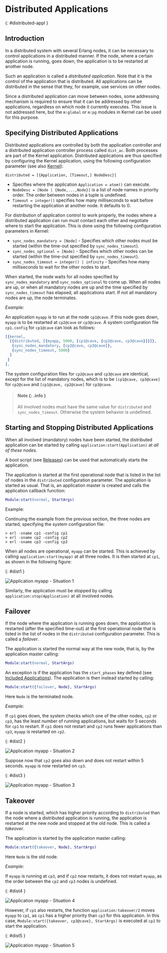 <!--
%CopyrightBegin%

SPDX-License-Identifier: Apache-2.0

Copyright Ericsson AB 2023-2024. All Rights Reserved.

Licensed under the Apache License, Version 2.0 (the "License");
you may not use this file except in compliance with the License.
You may obtain a copy of the License at

    http://www.apache.org/licenses/LICENSE-2.0

Unless required by applicable law or agreed to in writing, software
distributed under the License is distributed on an "AS IS" BASIS,
WITHOUT WARRANTIES OR CONDITIONS OF ANY KIND, either express or implied.
See the License for the specific language governing permissions and
limitations under the License.

%CopyrightEnd%
-->
# Distributed Applications

[](){: #distributed-appl }

## Introduction

In a distributed system with several Erlang nodes, it can be necessary to
control applications in a distributed manner. If the node, where a certain
application is running, goes down, the application is to be restarted at another
node.

Such an application is called a _distributed application_. Note that it is the
control of the application that is distributed. All applications can be
distributed in the sense that they, for example, use services on other nodes.

Since a distributed application can move between nodes, some addressing
mechanism is required to ensure that it can be addressed by other applications,
regardless on which node it currently executes. This issue is not addressed
here, but the `m:global` or `m:pg` modules in Kernel can be used for this purpose.

## Specifying Distributed Applications

Distributed applications are controlled by both the application
controller and a distributed application controller process called
`dist_ac`. Both processes are part of the Kernel application.
Distributed applications are thus specified by
configuring the Kernel application, using the following configuration
parameter (see also [Kernel](`e:kernel:kernel_app.md`)):

`distributed = [{Application, [Timeout,] NodeDesc}]`

- Specifies where the application `Application = atom()` can execute.
- `NodeDesc = [Node | {Node,...,Node}]` is a list of node names in priority
  order. The order between nodes in a tuple is undefined.
- `Timeout = integer()` specifies how many milliseconds to wait before
  restarting the application at another node. It defaults to 0.

For distribution of application control to work properly, the nodes where a
distributed application can run must contact each other and negotiate where to
start the application. This is done using the following configuration parameters
in Kernel:

- `sync_nodes_mandatory = [Node]` - Specifies which other nodes must be started
  (within the time-out specified by `sync_nodes_timeout`).
- `sync_nodes_optional = [Node]` - Specifies which other nodes can be started
  (within the time-out specified by `sync_nodes_timeout`).
- `sync_nodes_timeout = integer() | infinity` - Specifies how many milliseconds
  to wait for the other nodes to start.

When started, the node waits for all nodes specified by `sync_nodes_mandatory`
and `sync_nodes_optional` to come up. When all nodes are up, or when all
mandatory nodes are up and the time specified by `sync_nodes_timeout` has
elapsed, all applications start. If not all mandatory nodes are up, the node
terminates.

_Example:_

An application `myapp` is to run at the node `cp1@cave`. If this node goes down,
`myapp` is to be restarted at `cp2@cave` or `cp3@cave`. A system configuration
file `cp1.config` for `cp1@cave` can look as follows:

```erlang
[{kernel,
  [{distributed, [{myapp, 5000, [cp1@cave, {cp2@cave, cp3@cave}]}]},
   {sync_nodes_mandatory, [cp2@cave, cp3@cave]},
   {sync_nodes_timeout, 5000}
  ]
 }
].
```

The system configuration files for `cp2@cave` and `cp3@cave` are identical,
except for the list of mandatory nodes, which is to be `[cp1@cave, cp3@cave]`
for `cp2@cave` and `[cp1@cave, cp2@cave]` for `cp3@cave`.

> #### Note {: .info }
>
> All involved nodes must have the same value for `distributed` and
> `sync_nodes_timeout`. Otherwise the system behavior is undefined.

## Starting and Stopping Distributed Applications

When all involved (mandatory) nodes have been started, the distributed
application can be started by calling `application:start(Application)` at _all
of these nodes._

A boot script (see [Releases](release_structure.md)) can be used that
automatically starts the application.

The application is started at the first operational node that is listed in the
list of nodes in the `distributed` configuration parameter. The application is
started as usual. That is, an application master is created and calls the
application callback function:

```erlang
Module:start(normal, StartArgs)
```

Example:

Continuing the example from the previous section, the three nodes are started,
specifying the system configuration file:

```text
> erl -sname cp1 -config cp1
> erl -sname cp2 -config cp2
> erl -sname cp3 -config cp3
```

When all nodes are operational, `myapp` can be started. This is achieved by
calling `application:start(myapp)` at all three nodes. It is then started at
`cp1`, as shown in the following figure:

[](){: #dist1 }

![Application myapp - Situation 1](assets/dist1.gif "Application myapp - Situation 1")

Similarly, the application must be stopped by calling
`application:stop(Application)` at all involved nodes.

## Failover

If the node where the application is running goes down, the application is
restarted (after the specified time-out) at the first operational node that is
listed in the list of nodes in the `distributed` configuration parameter. This
is called a _failover_.

The application is started the normal way at the new node, that is, by the
application master calling:

```erlang
Module:start(normal, StartArgs)
```

An exception is if the application has the `start_phases` key defined (see
[Included Applications](included_applications.md)). The application is then
instead started by calling:

```erlang
Module:start({failover, Node}, StartArgs)
```

Here `Node` is the terminated node.

_Example:_

If `cp1` goes down, the system checks which one of the other nodes, `cp2` or
`cp3`, has the least number of running applications, but waits for 5 seconds for
`cp1` to restart. If `cp1` does not restart and `cp2` runs fewer applications
than `cp3`, `myapp` is restarted on `cp2`.

[](){: #dist2 }

![Application myapp - Situation 2](assets/dist2.gif "Application myapp - Situation 2")

Suppose now that `cp2` goes also down and does not restart within 5 seconds.
`myapp` is now restarted on `cp3`.

[](){: #dist3 }

![Application myapp - Situation 3](assets/dist3.gif "Application myapp - Situation 3")

## Takeover

If a node is started, which has higher priority according to `distributed` than
the node where a distributed application is running, the application is
restarted at the new node and stopped at the old node. This is called a
_takeover_.

The application is started by the application master calling:

```erlang
Module:start({takeover, Node}, StartArgs)
```

Here `Node` is the old node.

_Example:_

If `myapp` is running at `cp3`, and if `cp2` now restarts, it does not restart
`myapp`, as the order between the `cp2` and `cp3` nodes is undefined.

[](){: #dist4 }

![Application myapp - Situation 4](assets/dist4.gif "Application myapp - Situation 4")

However, if `cp1` also restarts, the function `application:takeover/2` moves
`myapp` to `cp1`, as `cp1` has a higher priority than `cp3` for this
application. In this case, `Module:start({takeover, cp3@cave}, StartArgs)` is
executed at `cp1` to start the application.

[](){: #dist5 }

![Application myapp - Situation 5](assets/dist5.gif "Application myapp - Situation 5")
